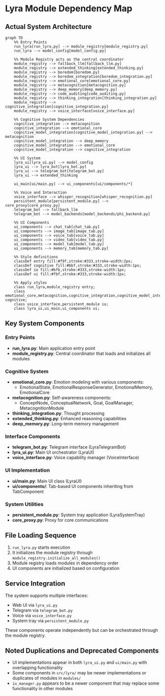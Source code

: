 # Lyra Module Dependency Map

## Actual System Architecture

```mermaid
graph TD
    %% Entry Points
    run_lyra[run_lyra.py] --> module_registry[module_registry.py]
    run_lyra --> model_config[model_config.py]
    
    %% Module Registry acts as the central coordinator
    module_registry --> fallback_llm[fallback_llm.py]
    module_registry --> extended_thinking[extended_thinking.py]
    module_registry --> boredom[boredom.py]
    module_registry --> boredom_integration[boredom_integration.py]
    module_registry --> emotional_core[emotional_core.py]
    module_registry --> metacognition[metacognition.py]
    module_registry --> deep_memory[deep_memory.py]
    module_registry --> code_auditing[code_auditing.py]
    module_registry --> thinking_integration[thinking_integration.py]
    module_registry --> cognitive_integration[cognitive_integration.py]
    module_registry --> voice_interface[voice_interface.py]
    
    %% Cognitive System Dependencies
    cognitive_integration --> metacognition
    cognitive_integration --> emotional_core
    cognitive_model_integration[cognitive_model_integration.py] --> metacognition
    cognitive_model_integration --> deep_memory
    cognitive_model_integration --> emotional_core
    cognitive_model_integration --> cognitive_integration
    
    %% UI System
    lyra_ui[lyra_ui.py] --> model_config
    lyra_ui --> lyra_bot[lyra_bot.py]
    lyra_ui --> telegram_bot[telegram_bot.py]
    lyra_ui --> extended_thinking
    
    ui_main[ui/main.py] --> ui_components[ui/components/*]
    
    %% Voice and Interaction
    voice_interface --> whisper_recognition[whisper_recognition.py]
    persistent_module[persistent_module.py] --> core_proxy[core_proxy.py]
    telegram_bot --> fallback_llm
    telegram_bot --> model_backends[model_backends/phi_backend.py]
    
    %% UI Components
    ui_components --> chat_tab[chat_tab.py]
    ui_components --> image_tab[image_tab.py]
    ui_components --> voice_tab[voice_tab.py]
    ui_components --> video_tab[video_tab.py]
    ui_components --> model_tab[model_tab.py]
    ui_components --> memory_tab[memory_tab.py]
    
    %% Style definitions
    classDef entry fill:#f9f,stroke:#333,stroke-width:2px;
    classDef cognitive fill:#bbf,stroke:#333,stroke-width:1px;
    classDef io fill:#bfb,stroke:#333,stroke-width:1px;
    classDef ui fill:#fbf,stroke:#333,stroke-width:1px;
    
    %% Apply styles
    class run_lyra,module_registry entry;
    class emotional_core,metacognition,cognitive_integration,cognitive_model_integration,deep_memory,thinking_integration,extended_thinking cognitive;
    class voice_interface,persistent_module io;
    class lyra_ui,ui_main,ui_components ui;
```

## Key System Components

### Entry Points
- **run_lyra.py**: Main application entry point
- **module_registry.py**: Central coordinator that loads and initializes all modules

### Cognitive System
- **emotional_core.py**: Emotion modeling with various components:
  - EmotionalState, EmotionalResponseGenerator, EmotionalMemory, EmotionalCore
- **metacognition.py**: Self-awareness components:
  - ConceptNode, ConceptualNetwork, Goal, GoalManager, MetacognitionModule
- **thinking_integration.py**: Thought processing
- **extended_thinking.py**: Enhanced reasoning capabilities
- **deep_memory.py**: Long-term memory management

### Interface Components
- **telegram_bot.py**: Telegram interface (LyraTelegramBot)
- **lyra_ui.py**: Main UI orchestrator (LyraUI)
- **voice_interface.py**: Voice capability manager (VoiceInterface)

### UI Implementation
- **ui/main.py**: Main UI class (LyraUI)
- **ui/components/**: Tab-based UI components inheriting from TabComponent

### System Utilities
- **persistent_module.py**: System tray application (LyraSystemTray)
- **core_proxy.py**: Proxy for core communications

## File Loading Sequence

1. `run_lyra.py` starts execution
2. It initializes the module registry through `module_registry.initialize_all_modules()`
3. Module registry loads modules in dependency order
4. UI components are initialized based on configuration

## Service Integration

The system supports multiple interfaces:
- Web UI via `lyra_ui.py`
- Telegram via `telegram_bot.py`
- Voice via `voice_interface.py`
- System tray via `persistent_module.py`

These components operate independently but can be orchestrated through the module registry.

## Noted Duplications and Deprecated Components

- UI implementations appear in both `lyra_ui.py` and `ui/main.py` with overlapping functionality
- Some components in `src/lyra/` may be newer implementations or duplicates of modules in `modules/`
- `io_manager.py` appears to be a newer component that may replace some functionality in other modules